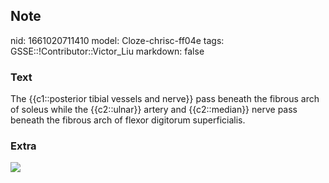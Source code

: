 ## Note
nid: 1661020711410
model: Cloze-chrisc-ff04e
tags: GSSE::!Contributor::Victor_Liu
markdown: false

### Text
The {{c1::posterior tibial vessels and nerve}} pass beneath the fibrous arch of soleus while the {{c2::ulnar}} artery and {{c2::median}} nerve pass beneath the fibrous arch of flexor digitorum superficialis.

### Extra
<img src="paste-89845deefdba70d7073afa2b290eb3770bfee6b0.jpg">
